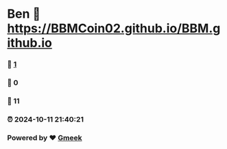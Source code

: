 # Ben :link: https://BBMCoin02.github.io/BBM.github.io 
### :page_facing_up: [1](https://BBMCoin02.github.io/BBM.github.io/tag.html) 
### :speech_balloon: 0 
### :hibiscus: 11 
### :alarm_clock: 2024-10-11 21:40:21 
### Powered by :heart: [Gmeek](https://github.com/Meekdai/Gmeek)
